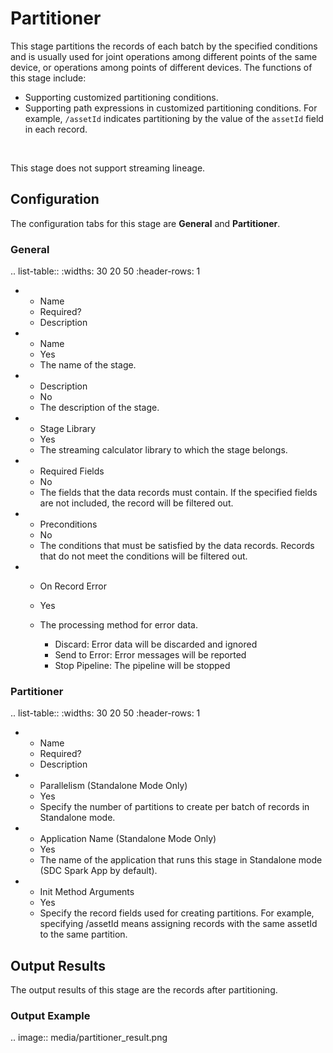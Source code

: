# Partitioner

This stage partitions the records of each batch by the specified conditions and is usually used for joint operations among different points of the same device, or operations among points of different devices. The functions of this stage include:

- Supporting customized partitioning conditions.
- Supporting path expressions in customized partitioning conditions. For example, `/assetId` indicates partitioning by the value of the `assetId` field in each record.

<br />

This stage does not support streaming lineage.

## Configuration

The configuration tabs for this stage are **General** and **Partitioner**. 

### General

.. list-table::
   :widths: 30 20 50
   :header-rows: 1

   * - Name
     - Required?
     - Description
   * - Name
     - Yes
     - The name of the stage.
   * - Description
     - No
     - The description of the stage.
   * - Stage Library
     - Yes
     - The streaming calculator library to which the stage belongs.
   * - Required Fields
     - No
     - The fields that the data records must contain. If the specified fields are not included, the record will be filtered out.
   * - Preconditions
     - No
     - The conditions that must be satisfied by the data records. Records that do not meet the conditions will be filtered out.
   * - On Record Error
     - Yes
     - The processing method for error data.

       + Discard: Error data will be discarded and ignored
       + Send to Error: Error messages will be reported
       + Stop Pipeline: The pipeline will be stopped


### Partitioner

.. list-table::
   :widths: 30 20 50
   :header-rows: 1

   * - Name
     - Required?
     - Description
   * - Parallelism (Standalone Mode Only)
     - Yes
     - Specify the number of partitions to create per batch of records in Standalone mode.   
   * - Application Name (Standalone Mode Only)
     - Yes
     - The name of the application that runs this stage in Standalone mode (SDC Spark App by default).
   * - Init Method Arguments
     - Yes
     - Specify the record fields used for creating partitions. For example, specifying /assetId means assigning records with the same assetId to the same partition.


## Output Results

The output results of this stage are the records after partitioning.


### Output Example

.. image:: media/partitioner_result.png

<!--end-->
